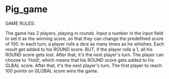 # Pig_game

GAME RULES:

The game has 2 players, playing in rounds.
Input a number in the input field to set it as the winning score, so that they can change the predefined score of 100.
In each turn, a player rolls a dice as many times as he whishes. Each result get added to his ROUND score.
BUT, if the player rolls a 1, all his ROUND score gets lost. After that, it's the next player's turn.
The player can choose to 'Hold', which means that his ROUND score gets added to his GLBAL score. After that, it's the next player's turn.
The first player to reach 100 points on GLOBAL score wins the game.
